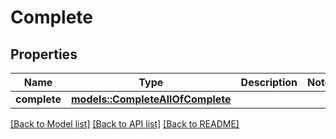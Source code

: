 # Complete

## Properties

Name | Type | Description | Notes
------------ | ------------- | ------------- | -------------
**complete** | [**models::CompleteAllOfComplete**](Complete_allOf_complete.md) |  | 

[[Back to Model list]](../README.md#documentation-for-models) [[Back to API list]](../README.md#documentation-for-api-endpoints) [[Back to README]](../README.md)


